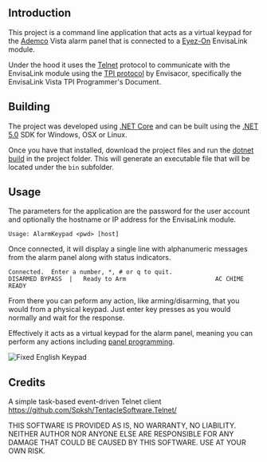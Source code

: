 ## Introduction

This project is a command line application that acts as a virtual keypad for the [Ademco](https://en.wikipedia.org/wiki/Ademco_Security_Group) Vista alarm panel that is connected to a [Eyez-On](https://www.eyezon.com/) EnvisaLink module.

Under the hood it uses the [Telnet](https://en.wikipedia.org/wiki/Telnet) protocol to communicate with the EnvisaLink module using the [TPI protocol](http://forum.eyez-on.com/FORUM/viewtopic.php?t=301) by Envisacor, specifically the EnvisaLink Vista TPI Programmer's Document.

## Building

The project was developed using [.NET Core](https://en.wikipedia.org/wiki/.NET) and can be built using the [.NET 5.0](https://dotnet.microsoft.com/en-us/download/dotnet/5.0) SDK for Windows, OSX or Linux.

Once you have that installed, download the project files and run the [dotnet build](https://docs.microsoft.com/en-us/dotnet/core/tools/dotnet-build) in the project folder.  This will generate an executable file that will be located under the `bin` subfolder.

## Usage

The parameters for the application are the password for the user account and optionally the hostname or IP address for the EnvisaLink module.

`Usage: AlarmKeypad <pwd> [host]`

Once connected, it will display a single line with alphanumeric messages from the alarm panel along with status indicators.

```console
Connected.  Enter a number, *, # or q to quit.
DISARMED BYPASS  |   Ready to Arm                         AC CHIME READY
```

From there you can peform any action, like arming/disarming, that you would from a physical keypad.  Just enter key presses as you would normally and wait for the response.

Effectively it acts as a virtual keypad for the alarm panel, meaning you can perform any actions including [panel programming](https://advancedsecurityllc.com/wp-content/uploads/v15pand20pprogrammingguide.pdf).

![Fixed English Keypad](https://digitalassets.resideo.com/damroot/RDEDesktop/10006/6148-c1-6.jpg)

## Credits

A simple task-based event-driven Telnet client
https://github.com/Spksh/TentacleSoftware.Telnet/

THIS SOFTWARE IS PROVIDED AS IS, NO WARRANTY, NO LIABILITY. NEITHER AUTHOR NOR ANYONE ELSE ARE RESPONSIBLE FOR ANY DAMAGE THAT COULD BE CAUSED BY THIS SOFTWARE. USE AT YOUR OWN RISK.